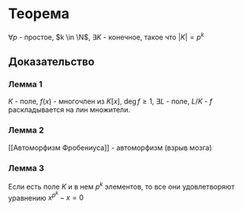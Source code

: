 # Теорема
$\forall p$ - простое, $k \in \N$, $\exists K$ - конечное, такое что $|K| = p^k$

## Доказательство
### Лемма 1
$K$ - поле, $f(x)$ - многочлен из $K[x]$, $\deg f \geq 1$, $\exists L$ - поле, $L/K$ - $f$ раскладывается на лин множители.
### Лемма 2
[[Автоморфизм Фробениуса]] - автоморфизм (взрыв мозга)
### Лемма 3
Если есть поле $K$ и в нем $p^k$ элементов, то все они удовлетворяют уравнению $x^{p^k} - x = 0$ 